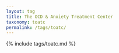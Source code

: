 ```yaml
---
layout: tag
title: The OCD & Anxiety Treatment Center
taxonomy: toatc
permalink: /tags/toatc/
---
```


{% include tags/toatc.md %}
